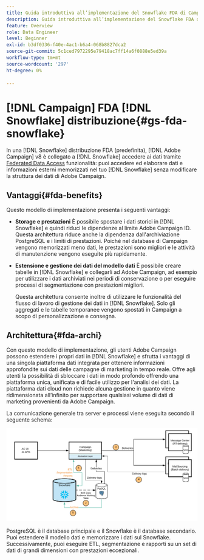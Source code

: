 ```yaml
---
title: Guida introduttiva all’implementazione del Snowflake FDA di Campaign
description: Guida introduttiva all’implementazione del Snowflake FDA di Campaign
feature: Overview
role: Data Engineer
level: Beginner
exl-id: b3df0336-f40e-4ac1-b6a4-068b8827dca2
source-git-commit: 5c1ced7972295e79418ac7ff14a6f0888e5ed39a
workflow-type: tm+mt
source-wordcount: '297'
ht-degree: 0%

---
```


# [!DNL Campaign] FDA [!DNL Snowflake] distribuzione{#gs-fda-snowflake}

In una [!DNL Snowflake] distribuzione FDA (predefinita), [!DNL Adobe Campaign] v8 è collegato a [!DNL Snowflake] accedere ai dati tramite [Federated Data Access](../connect/fda.md) funzionalità: puoi accedere ed elaborare dati e informazioni esterni memorizzati nel tuo [!DNL Snowflake] senza modificare la struttura dei dati di Adobe Campaign.

## Vantaggi{#fda-benefits}

Questo modello di implementazione presenta i seguenti vantaggi:

* **Storage e prestazioni**
È possibile spostare i dati storici in [!DNL Snowflake] e quindi riduci le dipendenze al limite Adobe Campaign ID. Questa architettura riduce anche la dipendenza dall&#39;archiviazione PostgreSQL e i limiti di prestazioni. Poiché nel database di Campaign vengono memorizzati meno dati, le prestazioni sono migliori e le attività di manutenzione vengono eseguite più rapidamente.

* **Estensione e gestione dei dati del modello dati**
È possibile creare tabelle in [!DNL Snowflake] e collegarli ad Adobe Campaign, ad esempio per utilizzare i dati archiviati nei periodi di conservazione o per eseguire processi di segmentazione con prestazioni migliori.

   Questa architettura consente inoltre di utilizzare le funzionalità del flusso di lavoro di gestione dei dati in [!DNL Snowflake]. Solo gli aggregati e le tabelle temporanee vengono spostati in Campaign a scopo di personalizzazione e consegna.


## Architettura{#fda-archi}

Con questo modello di implementazione, gli utenti Adobe Campaign possono estendere i propri dati in [!DNL Snowflake] e sfrutta i vantaggi di una singola piattaforma dati integrata per ottenere informazioni approfondite sui dati delle campagne di marketing in tempo reale. Offre agli utenti la possibilità di sbloccare i dati in modo profondo offrendo una piattaforma unica, unificata e di facile utilizzo per l&#39;analisi dei dati. La piattaforma dati cloud non richiede alcuna gestione in quanto viene ridimensionata all’infinito per supportare qualsiasi volume di dati di marketing provenienti da Adobe Campaign.

La comunicazione generale tra server e processi viene eseguita secondo il seguente schema:

![](assets/fda-architecture.png)

PostgreSQL è il database principale e il Snowflake è il database secondario. Puoi estendere il modello dati e memorizzare i dati sul Snowflake. Successivamente, puoi eseguire ETL, segmentazione e rapporti su un set di dati di grandi dimensioni con prestazioni eccezionali.

